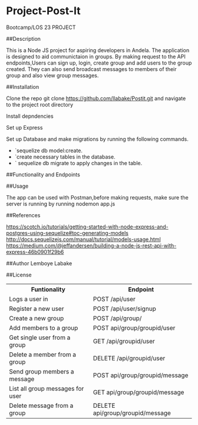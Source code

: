 <content>
<snippet>

# Project-Post-It

Bootcamp/LOS 23 PROJECT


##Description

This is a Node JS project for aspiring developers in Andela. The application is designed to aid communictaion in groups. By making request to the API endpoints,Users can sign up, login, create group and add users to the group created. They can also send broadcast messages to members of their group and also view group messages.

##Installation

Clone the repo git clone https://github.com/llabake/Postit.git and navigate to the project root directory

Install depndencies

Set up Express

Set up Database and make migrations by running the following commands.<br> 
- `sequelize db model:create. 
- `create necessary tables in the database. 
- ` sequelize db migrate to apply changes in the table.

##Functionality and Endpoints

<table>
<tr>
<th> Funtionality </th>
<th> Endpoint </th>
</tr>
<tr>
<td>Logs a user in</td>
<td>POST /api/user</td>
</tr>
<tr>
<td>Register a new user</td>
<td>POST /api/user/signup</td>
</tr>
<tr>
<td>Create a new group</td>
<td>POST /api/group/</td>
</tr>
<tr>
<td>Add members to a group</td>
<td>POST api/group/groupid/user</td>
</tr>
<tr>
<td>Get single user from a group </td>
<td>GET /api/groupid/user</td>
</tr>
<tr>
<td>Delete a member from a group </td>
<td>DELETE /api/groupid/user </td>
</tr>
<tr>
<td>Send group members a message </td>
<td>POST api/group/groupid/message </td>
</tr>
<tr>
<td>List all group messages for user </td>
<td>GET api/group/groupid/message </td>
</tr>
<tr>
<td>Delete message from a group </td>
<td>DELETE api/group/groupid/message </td>
</tr>

 

##Usage

The app can be used with Postman,before making requests, make sure the server is running by running nodemon app.js

##References

https://scotch.io/tutorials/getting-started-with-node-express-and-postgres-using-sequelize#toc-generating-models <br/>
http://docs.sequelizejs.com/manual/tutorial/models-usage.html </br>
https://medium.com/@jeffandersen/building-a-node-js-rest-api-with-express-46b0901f29b6</br>

##Author
Lemboye Labake

##License

</content>
</snippet>